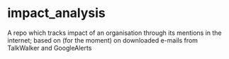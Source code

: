 # impact_analysis
A repo which tracks impact of an organisation through its mentions in the internet; based on (for the moment) on downloaded e-mails from TalkWalker and GoogleAlerts
